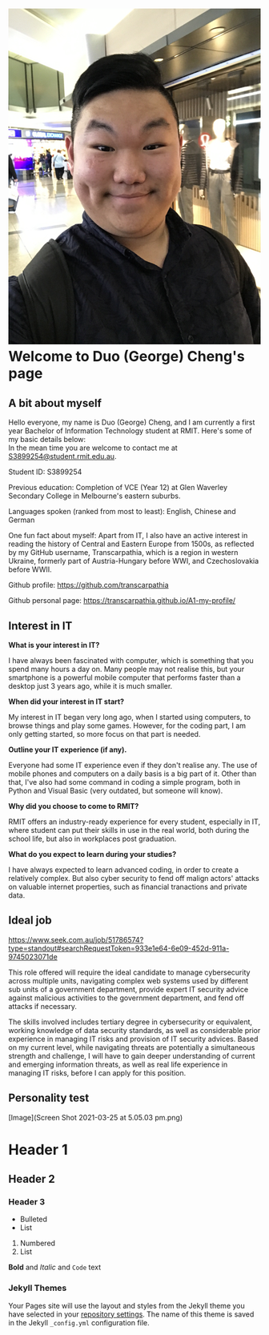 # ![Image](IMG_8373.JPG)<br>Welcome to Duo (George) Cheng's page


## A bit about myself

Hello everyone, my name is Duo (George) Cheng, and I am currently a first year Bachelor of Information Technology student at RMIT. Here's some of my basic details below: <br> 
In the mean time you are welcome to contact me at S3899254@student.rmit.edu.au.

Student ID: S3899254

Previous education: Completion of VCE (Year 12) at Glen Waverley Secondary College in Melbourne's eastern suburbs.

Languages spoken (ranked from most to least): English, Chinese and German

One fun fact about myself: Apart from IT, I also have an active interest in reading the history of Central and Eastern Europe from 1500s, as reflected by my GitHub username, Transcarpathia, which is a region in western Ukraine, formerly part of Austria-Hungary before WWI, and Czechoslovakia before WWII.

Github profile: https://github.com/transcarpathia

Github personal page: https://transcarpathia.github.io/A1-my-profile/

## Interest in IT

**What is your interest in IT?**

I have always been fascinated with computer, which is something that you spend many hours a day on. Many people may not realise this, but your smartphone is a powerful mobile computer that performs faster than a desktop just 3 years ago, while it is much smaller.

**When did your interest in IT start?**

My interest in IT began very long ago, when I started using computers, to browse things and play some games. However, for the coding part, I am only getting started, so more focus on that part is needed.

**Outline your IT experience (if any).**

Everyone had some IT experience even if they don't realise any. The use of mobile phones and computers on a daily basis is a big part of it. Other than that, I've also had some command in coding a simple program, both in Python and Visual Basic (very outdated, but someone will know).

**Why did you choose to come to RMIT?**

RMIT offers an industry-ready experience for every student, especially in IT, where student can put their skills in use in the real world, both during the school life, but also in workplaces post graduation.

**What do you expect to learn during your studies?**

I have always expected to learn advanced coding, in order to create a relatively complex. But also cyber security to fend off malign actors' attacks on valuable internet properties, such as financial tranactions and private data.

## Ideal job

https://www.seek.com.au/job/51786574?type=standout#searchRequestToken=933e1e64-6e09-452d-911a-9745023071de

This role offered will require the ideal candidate to manage cybersecurity across multiple units, navigating complex web systems used by different sub units of a government department, provide expert IT security advice against malicious activities to the government department, and fend off attacks if necessary.

The skills involved includes tertiary degree in cybersecurity or equivalent, working knowledge of data security standards, as well as considerable prior experience in managing IT risks and provision of IT security advices. Based on my current level, while navigating threats are potentially a simultaneous strength and challenge, I will have to gain deeper understanding of current and emerging information threats, as well as real life experience in managing IT risks, before I can apply for this position.

## Personality test

[Image](Screen Shot 2021-03-25 at 5.05.03 pm.png)


# Header 1
## Header 2
### Header 3

- Bulleted
- List

1. Numbered
2. List

**Bold** and _Italic_ and `Code` text

### Jekyll Themes

Your Pages site will use the layout and styles from the Jekyll theme you have selected in your [repository settings](https://github.com/transcarpathia/A1-my-profile/settings). The name of this theme is saved in the Jekyll `_config.yml` configuration file.
